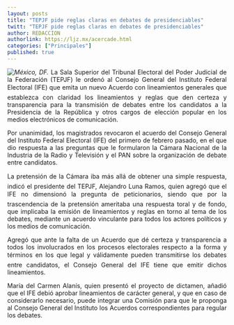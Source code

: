 ```yaml
---
layout: posts
title: "TEPJF pide reglas claras en debates de presidenciables"
twitt: "TEPJF pide reglas claras en debates de presidenciables"
author: REDACCION
authorlink: https://ljz.mx/acercade.html
categories: ["Principales"]
published: true
---
```

<div style="text-align: justify;">
  <p>
    <img src="images/stories/fotos_febrero/tribunal.jpg" border="0" style="float: left;" /><em>México, DF.</em> La Sala Superior del Tribunal Electoral del Poder Judicial de la Federación (TEPJF) le ordenó al Consejo General del Instituto Federal Electoral (IFE) que emita un nuevo Acuerdo con lineamientos generales que establezca con claridad los lineamientos y reglas que den certeza y transparencia para la transmisión de debates entre los candidatos a la Presidencia de la República y otros cargos de elección popular en los medios electrónicos de comunicación.
  </p>
  
  <p>
    Por unanimidad, los magistrados revocaron el acuerdo del Consejo General del Instituto Federal Electoral (IFE) del primero de febrero pasado, en el que dio respuesta a las preguntas que le formularon la Cámara Nacional de la Industria de la Radio y Televisión y el PAN sobre la organización de debate entre candidatos.
  </p>
  
  <p>
    La pretensión de la Cámara iba más allá de obtener una simple respuesta, indicó el presidente del TEPJF, Alejandro Luna Ramos, quien agregó que el IFE no dimensionó la pregunta de peticionarios, siendo que por la trascendencia de la pretensión ameritaba una respuesta toral y de fondo, que implicaba la emisión de lineamientos y reglas en torno al tema de los debates, mediante un acuerdo vinculante para todos los actores políticos y los medios de comunicación.
  </p>
  
  <p>
    Agregó que ante la falta de un Acuerdo que dé certeza y transparencia a todos los involucrados en los procesos electorales respecto a la forma y términos en los que legal y válidamente pueden transmitirse los debates entre candidatos, el Consejo General del IFE tiene que emitir dichos lineamientos.
  </p>
  
  <p>
    María del Carmen Alanís, quien presentó el proyecto de dictamen, añadió que el IFE debió aprobar lineamientos de carácter general, y que en caso de considerarlo necesario, puede integrar una Comisión para que le proponga al Consejo General del Instituto los Acuerdos correspondientes para regular los debates.
  </p>
</div>
